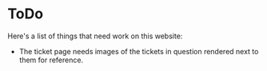 # ToDo

Here's a list of things that need work on this website:

 - The ticket page needs images of the tickets in question rendered next to them for reference.
 
